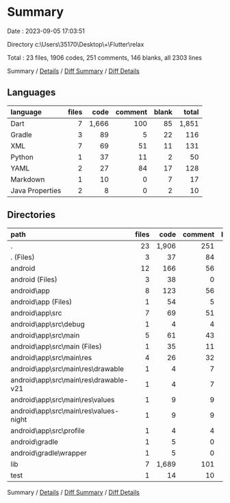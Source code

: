 # Summary

Date : 2023-09-05 17:03:51

Directory c:\\Users\\35170\\Desktop\\+\\Flutter\\relax

Total : 23 files,  1906 codes, 251 comments, 146 blanks, all 2303 lines

Summary / [Details](details.md) / [Diff Summary](diff.md) / [Diff Details](diff-details.md)

## Languages
| language | files | code | comment | blank | total |
| :--- | ---: | ---: | ---: | ---: | ---: |
| Dart | 7 | 1,666 | 100 | 85 | 1,851 |
| Gradle | 3 | 89 | 5 | 22 | 116 |
| XML | 7 | 69 | 51 | 11 | 131 |
| Python | 1 | 37 | 11 | 2 | 50 |
| YAML | 2 | 27 | 84 | 17 | 128 |
| Markdown | 1 | 10 | 0 | 7 | 17 |
| Java Properties | 2 | 8 | 0 | 2 | 10 |

## Directories
| path | files | code | comment | blank | total |
| :--- | ---: | ---: | ---: | ---: | ---: |
| . | 23 | 1,906 | 251 | 146 | 2,303 |
| . (Files) | 3 | 37 | 84 | 24 | 145 |
| android | 12 | 166 | 56 | 35 | 257 |
| android (Files) | 3 | 38 | 0 | 10 | 48 |
| android\\app | 8 | 123 | 56 | 24 | 203 |
| android\\app (Files) | 1 | 54 | 5 | 13 | 72 |
| android\\app\\src | 7 | 69 | 51 | 11 | 131 |
| android\\app\\src\\debug | 1 | 4 | 4 | 1 | 9 |
| android\\app\\src\\main | 5 | 61 | 43 | 9 | 113 |
| android\\app\\src\\main (Files) | 1 | 35 | 11 | 3 | 49 |
| android\\app\\src\\main\\res | 4 | 26 | 32 | 6 | 64 |
| android\\app\\src\\main\\res\\drawable | 1 | 4 | 7 | 2 | 13 |
| android\\app\\src\\main\\res\\drawable-v21 | 1 | 4 | 7 | 2 | 13 |
| android\\app\\src\\main\\res\\values | 1 | 9 | 9 | 1 | 19 |
| android\\app\\src\\main\\res\\values-night | 1 | 9 | 9 | 1 | 19 |
| android\\app\\src\\profile | 1 | 4 | 4 | 1 | 9 |
| android\\gradle | 1 | 5 | 0 | 1 | 6 |
| android\\gradle\\wrapper | 1 | 5 | 0 | 1 | 6 |
| lib | 7 | 1,689 | 101 | 80 | 1,870 |
| test | 1 | 14 | 10 | 7 | 31 |

Summary / [Details](details.md) / [Diff Summary](diff.md) / [Diff Details](diff-details.md)